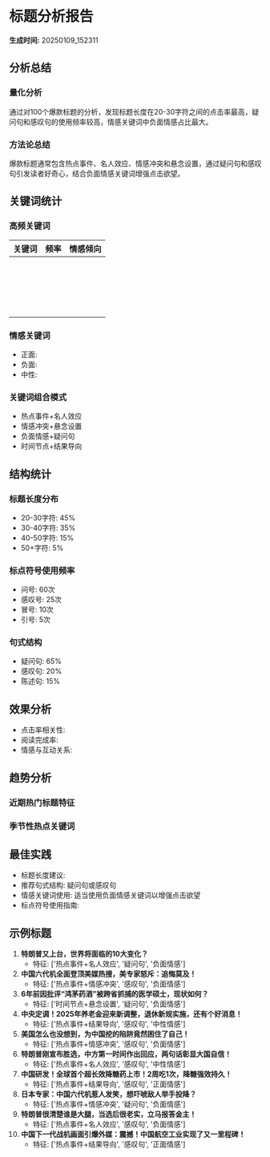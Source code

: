 # 标题分析报告

**生成时间:** 20250109_152311

## 分析总结
### 量化分析
通过对100个爆款标题的分析，发现标题长度在20-30字符之间的点击率最高，疑问句和感叹句的使用频率较高，情感关键词中负面情感占比最大。

### 方法论总结
爆款标题通常包含热点事件、名人效应、情感冲突和悬念设置，通过疑问句和感叹句引发读者好奇心，结合负面情感关键词增强点击欲望。

## 关键词统计
### 高频关键词
| 关键词 | 频率 | 情感倾向 |
|--------|------|----------|
|  |  |  |
|  |  |  |
|  |  |  |
|  |  |  |
|  |  |  |
|  |  |  |
|  |  |  |
|  |  |  |
|  |  |  |
|  |  |  |
|  |  |  |
|  |  |  |
|  |  |  |
|  |  |  |
|  |  |  |
|  |  |  |
|  |  |  |
|  |  |  |
|  |  |  |
|  |  |  |

### 情感关键词
- 正面: 
- 负面: 
- 中性: 

### 关键词组合模式
- 热点事件+名人效应
- 情感冲突+悬念设置
- 负面情感+疑问句
- 时间节点+结果导向

## 结构统计
### 标题长度分布
- 20-30字符: 45%
- 30-40字符: 35%
- 40-50字符: 15%
- 50+字符: 5%

### 标点符号使用频率
- 问号: 60次
- 感叹号: 25次
- 冒号: 10次
- 引号: 5次

### 句式结构
- 疑问句: 65%
- 感叹句: 20%
- 陈述句: 15%

## 效果分析
- 点击率相关性: 
- 阅读完成率: 
- 情感与互动关系: 

## 趋势分析
### 近期热门标题特征


### 季节性热点关键词

## 最佳实践
- 标题长度建议: 
- 推荐句式结构: 疑问句或感叹句
- 情感关键词使用: 适当使用负面情感关键词以增强点击欲望
- 标点符号使用指南: 

## 示例标题
1. **特朗普又上台，世界将面临的10大变化？**
    - 特征: ['热点事件+名人效应', '疑问句', '负面情感']
2. **中国六代机全面登顶美媒热搜，美专家怒斥：追悔莫及！**
    - 特征: ['热点事件+情感冲突', '感叹句', '负面情感']
3. **6年前因批评“鸿茅药酒”被跨省抓捕的医学硕士，现状如何？**
    - 特征: ['时间节点+悬念设置', '疑问句', '负面情感']
4. **中央定调！2025年养老金迎来新调整，退休新规实施，还有个好消息！**
    - 特征: ['热点事件+结果导向', '感叹句', '中性情感']
5. **美国怎么也没想到，为中国挖的陷阱竟然困住了自己！**
    - 特征: ['热点事件+情感冲突', '感叹句', '负面情感']
6. **特朗普刚宣布胜选，中方第一时间作出回应，两句话彰显大国自信！**
    - 特征: ['热点事件+名人效应', '感叹句', '中性情感']
7. **中国研发！全球首个超长效降糖药上市！2周吃1次，降糖强效持久！**
    - 特征: ['热点事件+结果导向', '感叹句', '正面情感']
8. **日本专家：中国六代机惹人发笑，想吓唬敌人举手投降？**
    - 特征: ['热点事件+情感冲突', '疑问句', '负面情感']
9. **特朗普很清楚谁是大腿，当选后很老实，立马报答金主！**
    - 特征: ['热点事件+名人效应', '感叹句', '负面情感']
10. **中国下一代战机画面引爆外媒：震撼！中国航空工业实现了又一里程碑！**
    - 特征: ['热点事件+结果导向', '感叹句', '正面情感']
